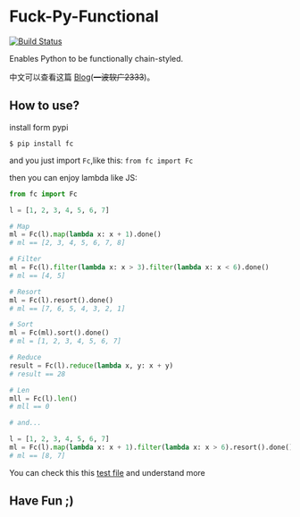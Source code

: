 # Fuck-Py-Functional

[![Build Status](https://travis-ci.org/Thoxvi/Fuck-Py-Functional.svg?branch=master)](https://travis-ci.org/Thoxvi/Fuck-Py-Functional)

Enables Python to be functionally chain-styled.

中文可以查看这篇 [Blog](https://blog.thoxvi.com/2018/05/17/Fuck%E8%BF%99%E4%B8%AA%E4%B8%96%E7%95%8C%E4%B8%8D%E5%A4%9F%E5%A5%BD%E7%9A%84%E4%B8%9C%E8%A5%BF/)(~~一波软广2333~~)。

## How to use?

install form pypi

```
$ pip install fc
```

and you just import `Fc`,like this: `from fc import Fc`

then you can enjoy lambda like JS:

```python
from fc import Fc

l = [1, 2, 3, 4, 5, 6, 7]

# Map
ml = Fc(l).map(lambda x: x + 1).done()
# ml == [2, 3, 4, 5, 6, 7, 8]

# Filter
ml = Fc(l).filter(lambda x: x > 3).filter(lambda x: x < 6).done()
# ml == [4, 5]

# Resort
ml = Fc(l).resort().done()
# ml == [7, 6, 5, 4, 3, 2, 1]

# Sort
ml = Fc(ml).sort().done()
# ml = [1, 2, 3, 4, 5, 6, 7]

# Reduce
result = Fc(l).reduce(lambda x, y: x + y)
# result == 28

# Len
mll = Fc(l).len()
# mll == 0

# and...

l = [1, 2, 3, 4, 5, 6, 7]
ml = Fc(l).map(lambda x: x + 1).filter(lambda x: x > 6).resort().done()
# ml == [8, 7]
```

You can check this this [test file](./tests/test_fc.py) and understand more

## Have Fun ;)
